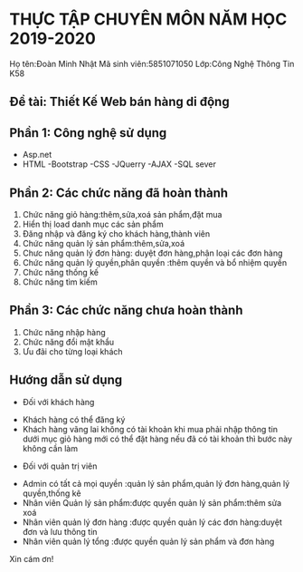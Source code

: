# THỰC TẬP CHUYÊN MÔN NĂM HỌC 2019-2020
Họ tên:Đoàn Minh Nhật
Mã sinh viên:5851071050
Lớp:Công Nghệ Thông Tin K58 
## Đề tài: Thiết Kế Web bán hàng di động
## Phần 1: Công nghệ sử dụng
- Asp.net
- HTML
-Bootstrap
-CSS
-JQuerry
-AJAX
-SQL sever
## Phần 2: Các chức năng đã hoàn thành
1. Chức năng giỏ hàng:thêm,sửa,xoá sản phẩm,đặt mua 
2. Hiển thị load danh mục các sản phẩm
3. Đăng nhập và đăng ký cho khách hàng,thành viên
4. Chức năng quản lý sản phẩm:thêm,sửa,xoá 
5. Chưc năng quản lý đơn hàng: duyệt đơn hàng,phân loại các đơn hàng
6. Chức năng quản lý quyền,phân quyền :thêm quyền và bổ nhiệm quyền
7. Chức năng thống kế 
8. Chức năng tìm kiếm
## Phần 3: Các chức năng chưa hoàn thành
1. Chức năng nhập hàng
2. Chức năng đổi mật khẩu
3. Ưu đãi cho từng loại khách

## Hướng dẫn sử dụng
* Đối với khách hàng
- Khách hàng có thể đăng ký
- Khách hàng vãng lai không có tài khoản khi mua phải nhập thông tin dưới mục giỏ hàng mới có thể đặt hàng nếu đã có tài khoản thì bước này không cần làm

* Đối với quản trị viên
- Admin có tất cả mọi quyền :quản lý sản phẩm,quản lý đơn hàng,quản lý quyền,thống kê
- Nhân viên Quản lý sản phẩm:được quyền quản lý sản phẩm:thêm sửa xoá
- Nhân viên quản lý đơn hàng :được quyền quản lý các đơn hàng:duyệt đơn và lưu thông tin
- Nhân viên quản lý tổng :được quyền quản lý sản phẩm và đơn hàng

Xin cám ơn!
